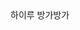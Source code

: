 <!DOCTYPE html>
<html>

<head>
  <meta charset="utf-8">
  <meta name="viewport" content="width=device-width">
</head>

<body>
 하이루 방가방가
</body>

</html>
